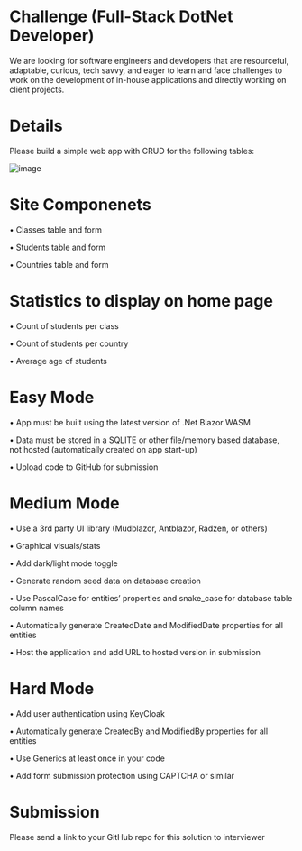 # Challenge (Full-Stack DotNet Developer)
We are looking for software engineers and developers that are resourceful, adaptable, curious, tech savvy, and eager to learn and face challenges to work on the development of in-house applications and directly working on client projects.

# Details
Please build a simple web app with CRUD for the following tables:

![image](https://user-images.githubusercontent.com/71645462/139626325-c8ae8e6e-4013-4048-9147-b72f38ef318e.png)

# Site Componenets
•	Classes table and form

•	Students table and form

•	Countries table and form

# Statistics to display on home page
•	Count of students per class

•	Count of students per country

•	Average age of students

# Easy Mode
•	App must be built using the latest version of .Net Blazor WASM

•	Data must be stored in a SQLITE or other file/memory based database, not hosted (automatically created on app start-up)

•	Upload code to GitHub for submission

# Medium Mode
•	Use a 3rd party UI library (Mudblazor, Antblazor, Radzen, or others)

•	Graphical visuals/stats

•	Add dark/light mode toggle

•	Generate random seed data on database creation

•	Use PascalCase for entities’ properties and snake_case for database table column names

•	Automatically generate CreatedDate and ModifiedDate properties for all entities

•	Host the application and add URL to hosted version in submission

# Hard Mode

•	Add user authentication using KeyCloak

•	Automatically generate CreatedBy and ModifiedBy properties for all entities

•	Use Generics at least once in your code

•	Add form submission protection using CAPTCHA or similar

# Submission
Please send a link to your GitHub repo for this solution to interviewer
